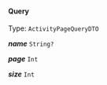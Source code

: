 

#### Query

Type: `ActivityPageQueryDTO`  
<article>

***name*** `String?` 

</article>
<article>

***page*** `Int` 

</article>
<article>

***size*** `Int` 

</article>

